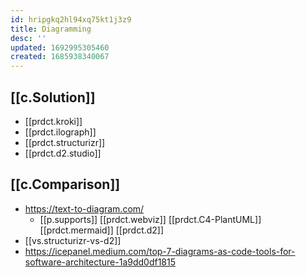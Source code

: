 ```yaml
---
id: hripgkq2hl94xq75kt1j3z9
title: Diagramming
desc: ''
updated: 1692995305460
created: 1685938340067
---
```


## [[c.Solution]]

- [[prdct.kroki]]
- [[prdct.ilograph]]
- [[prdct.structurizr]]
- [[prdct.d2.studio]]

## [[c.Comparison]]

- https://text-to-diagram.com/
  - [[p.supports]] [[prdct.webviz]] [[prdct.C4-PlantUML]]  [[prdct.mermaid]] [[prdct.d2]]
- [[vs.structurizr-vs-d2]]
- https://icepanel.medium.com/top-7-diagrams-as-code-tools-for-software-architecture-1a9dd0df1815